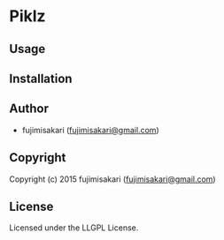 # Piklz

## Usage

## Installation

## Author

* fujimisakari (fujimisakari@gmail.com)

## Copyright

Copyright (c) 2015 fujimisakari (fujimisakari@gmail.com)

## License

Licensed under the LLGPL License.
